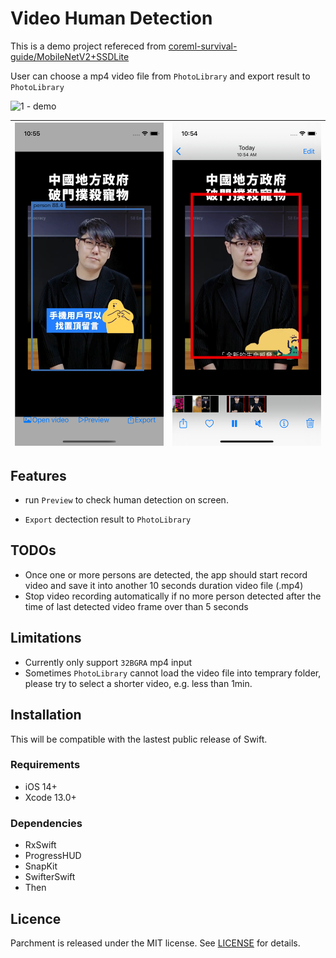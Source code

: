 # Video Human Detection

This is a demo project refereced from [coreml-survival-guide/MobileNetV2+SSDLite](https://github.com/hollance/coreml-survival-guide) 

User can choose a mp4 video file from `PhotoLibrary` and export result to `PhotoLibrary`

![1 - demo](images/1-demo.gif)

| ![2 - preview](images/2-preview.png) | ![3 - exported](images/3-exported.png) |
| ------------------------------------ | -------------------------------------- |



## Features

- run `Preview` to check human detection on screen.

- `Export` dectection result to `PhotoLibrary`



## TODOs

- Once one or more persons are detected, the app should start record video and save it into another 10 seconds duration video file (.mp4)
- Stop video recording automatically if no more person detected after the time of last detected video frame over than 5 seconds



## Limitations

- Currently only support `32BGRA` mp4 input
- Sometimes `PhotoLibrary` cannot load the video file into temprary folder, please try to select a shorter video, e.g. less than 1min.



## Installation

This will be compatible with the lastest public release of Swift.

### Requirements

- iOS 14+
- Xcode 13.0+

### Dependencies

- RxSwift
- ProgressHUD
- SnapKit
- SwifterSwift
- Then



## Licence

Parchment is released under the MIT license. See [LICENSE](https://github.com/erichsu/Parchment/blob/master/LICENSE.md) for details.

### 


